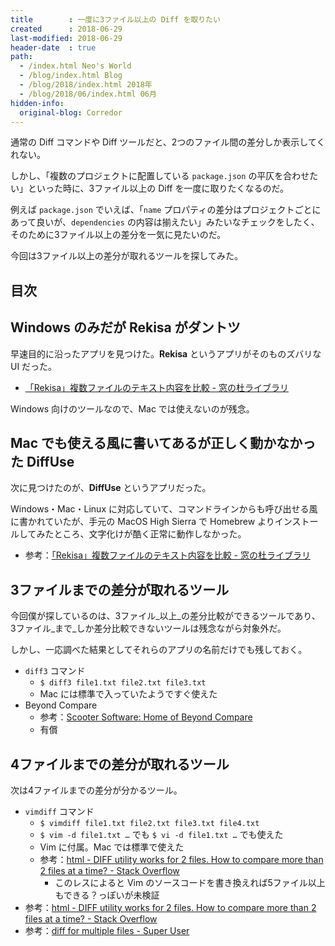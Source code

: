 ```yaml
---
title        : 一度に3ファイル以上の Diff を取りたい
created      : 2018-06-29
last-modified: 2018-06-29
header-date  : true
path:
  - /index.html Neo's World
  - /blog/index.html Blog
  - /blog/2018/index.html 2018年
  - /blog/2018/06/index.html 06月
hidden-info:
  original-blog: Corredor
---
```


通常の Diff コマンドや Diff ツールだと、2つのファイル間の差分しか表示してくれない。

しかし、「複数のプロジェクトに配置している `package.json` の平仄を合わせたい」といった時に、3ファイル以上の Diff を一度に取りたくなるのだ。

例えば `package.json` でいえば、「`name` プロパティの差分はプロジェクトごとにあって良いが、`dependencies` の内容は揃えたい」みたいなチェックをしたく、そのために3ファイル以上の差分を一気に見たいのだ。

今回は3ファイル以上の差分が取れるツールを探してみた。

## 目次

## Windows のみだが Rekisa がダントツ

早速目的に沿ったアプリを見つけた。__Rekisa__ というアプリがそのものズバリな UI だった。

- [「Rekisa」複数ファイルのテキスト内容を比較 - 窓の杜ライブラリ](https://forest.watch.impress.co.jp/library/software/rekisa/)

Windows 向けのツールなので、Mac では使えないのが残念。

## Mac でも使える風に書いてあるが正しく動かなかった DiffUse

次に見つけたのが、__DiffUse__ というアプリだった。

Windows・Mac・Linux に対応していて、コマンドラインからも呼び出せる風に書かれていたが、手元の MacOS High Sierra で Homebrew よりインストールしてみたところ、文字化けが酷く正常に動作しなかった。

- 参考：[「Rekisa」複数ファイルのテキスト内容を比較 - 窓の杜ライブラリ](https://forest.watch.impress.co.jp/library/software/rekisa/)

## 3ファイルまでの差分が取れるツール

今回僕が探しているのは、3ファイル_以上_の差分比較ができるツールであり、3ファイル_まで_しか差分比較できないツールは残念ながら対象外だ。

しかし、一応調べた結果としてそれらのアプリの名前だけでも残しておく。

- `diff3` コマンド
  - `$ diff3 file1.txt file2.txt file3.txt`
  - Mac には標準で入っていたようですぐ使えた
- Beyond Compare
  - 参考：[Scooter Software: Home of Beyond Compare](http://www.scootersoftware.com/)
  - 有償

## 4ファイルまでの差分が取れるツール

次は4ファイルまでの差分が分かるツール。

- `vimdiff` コマンド
  - `$ vimdiff file1.txt file2.txt file3.txt file4.txt`
  - `$ vim -d file1.txt …` でも `$ vi -d file1.txt …` でも使えた
  - Vim に付属。Mac では標準で使えた
  - 参考：[html - DIFF utility works for 2 files. How to compare more than 2 files at a time? - Stack Overflow](https://stackoverflow.com/a/1075796)
      - このレスによると Vim のソースコードを書き換えれば5ファイル以上もできる？っぽいが未検証
- 参考：[html - DIFF utility works for 2 files. How to compare more than 2 files at a time? - Stack Overflow](https://stackoverflow.com/questions/1075708/diff-utility-works-for-2-files-how-to-compare-more-than-2-files-at-a-time)
- 参考：[diff for multiple files - Super User](https://superuser.com/questions/508608/diff-for-multiple-files)
